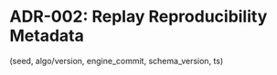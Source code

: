 # ADR-002: Replay Reproducibility Metadata

(seed, algo/version, engine_commit, schema_version, ts)
